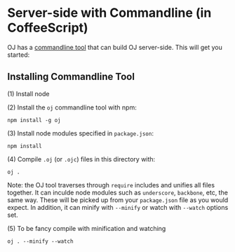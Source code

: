 # Server-side with Commandline (in CoffeeScript)

OJ has a [commandline tool](http://ojjs.org/docs.html#commandline) that can build OJ server-side. This will get you started:

## Installing Commandline Tool

(1) Install node

(2) Install the `oj` commandline tool with npm:

    npm install -g oj

(3) Install node modules specified in `package.json`:

    npm install

(4) Compile `.oj` (or `.ojc`) files in this directory with:

    oj .

Note: the OJ tool traverses through `require` includes and unifies all files together. It can inculde node modules such as `underscore`, `backbone`, etc, the same way. These will be picked up from your `package.json` file as you would expect. In addition, it can minify with `--minify` or watch with `--watch` options set.

(5) To be fancy compile with minification and watching

    oj . --minify --watch

